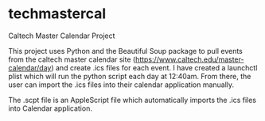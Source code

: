 # techmastercal
Caltech Master Calendar Project

This project uses Python and the Beautiful Soup package to pull events from the caltech master calendar site 
(https://www.caltech.edu/master-calendar/day) and create .ics files for each event. 
I have created a launchctl plist which will run the python script each day at 12:40am. From there, the user can import 
the .ics files into their calendar application manually. 

The .scpt file is an AppleScript file which automatically imports the .ics files into Calendar application. 
